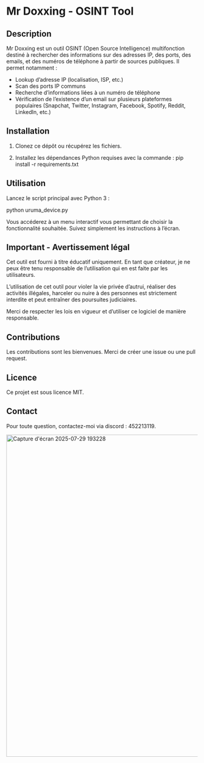 Mr Doxxing - OSINT Tool
=========================

Description
-----------
Mr Doxxing est un outil OSINT (Open Source Intelligence) multifonction destiné à rechercher des informations sur des adresses IP, des ports, des emails, et des numéros de téléphone à partir de sources publiques. Il permet notamment :

- Lookup d’adresse IP (localisation, ISP, etc.)
- Scan des ports IP communs
- Recherche d’informations liées à un numéro de téléphone
- Vérification de l’existence d’un email sur plusieurs plateformes populaires (Snapchat, Twitter, Instagram, Facebook, Spotify, Reddit, LinkedIn, etc.)

Installation
------------
1. Clonez ce dépôt ou récupérez les fichiers.

2. Installez les dépendances Python requises avec la commande :
   pip install -r requirements.txt

Utilisation
-----------
Lancez le script principal avec Python 3 :

   python uruma_device.py

Vous accéderez à un menu interactif vous permettant de choisir la fonctionnalité souhaitée. Suivez simplement les instructions à l’écran.

Important - Avertissement légal
-------------------------------
Cet outil est fourni à titre éducatif uniquement. En tant que créateur, je ne peux être tenu responsable de l’utilisation qui en est faite par les utilisateurs.

L’utilisation de cet outil pour violer la vie privée d’autrui, réaliser des activités illégales, harceler ou nuire à des personnes est strictement interdite et peut entraîner des poursuites judiciaires.

Merci de respecter les lois en vigueur et d’utiliser ce logiciel de manière responsable.

Contributions
-------------
Les contributions sont les bienvenues. Merci de créer une issue ou une pull request.

Licence
-------
Ce projet est sous licence MIT.

Contact
-------
Pour toute question, contactez-moi via discord : 452213119.

<img width="1704" height="845" alt="Capture d'écran 2025-07-29 193228" src="https://github.com/user-attachments/assets/a1b97875-c0c0-41da-b529-4d54c4342304" />
